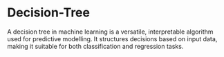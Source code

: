 # Decision-Tree
A decision tree in machine learning is a versatile, interpretable algorithm used for predictive modelling. It structures decisions based on input data, making it suitable for both classification and regression tasks.

